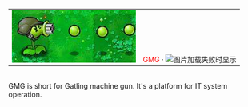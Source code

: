 <table border="0" cellspacing="0" cellpadding="0"><tr><td><img src="https://raw.githubusercontent.com/Cans404/gmg/master/img/gmg.jpg" alt="图片加载失败时显示"></td><td valign="bottom"><span style="color:#FF0000">GMG</span> &middot; <img src="https://badges.frapsoft.com/os/mit/mit.png?v=103" alt="图片加载失败时显示"></td></tr></table><br>
GMG is short for Gatling machine gun. It's a platform for IT system operation.
